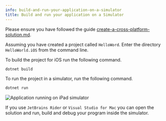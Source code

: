 ```yaml
---
info: build-and-run-your-application-on-a-simulator
title: Build and run your application on a Simulator
---
```


Please ensure you have followed the guide [create-a-cross-platform-solution.md](../create-a-cross-platform-solution.md "mention").

Assuming you have created a project called `HelloWord`. Enter the directory `HelloWorld.iOS` from the command line.

To build the project for iOS run the following command.

```bash
dotnet build
```

To run the project in a simulator, run the following command.

```bash
dotnet run
```

  <div style={{textAlign: 'center'}}>
    <img src="/img/tutorials/developing-for-mobile/ios/build-and-run-your-application-on-a-simulator/image (34).png" alt="Application running on iPad simulator" />
  </div>

If you use `JetBrains Rider` or `Visual Studio for Mac` you can open the solution and run, build and debug your program inside the simulator.